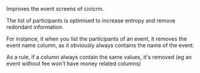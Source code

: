 Improves the event screens of civicrm. 

The list of participants is optimised to increase entropy and remove redondant information. 

For instance, it when you list the participants of an event, it removes the event name column, as it obviously always contains the name of the event. 

As a rule, if a column always contain the same values, it's removed (eg an event without fee won't have money related columns)



